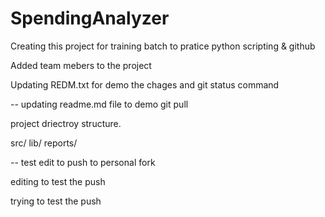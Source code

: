 # SpendingAnalyzer
Creating this project for training batch to pratice python scripting & github


Added team mebers to the project

Updating REDM.txt for demo the chages and git status command

-- updating readme.md file to demo git pull 

project driectroy structure. 

src/
lib/
reports/

-- 
test edit to push to personal fork 

editing to test the push

trying to test the push







